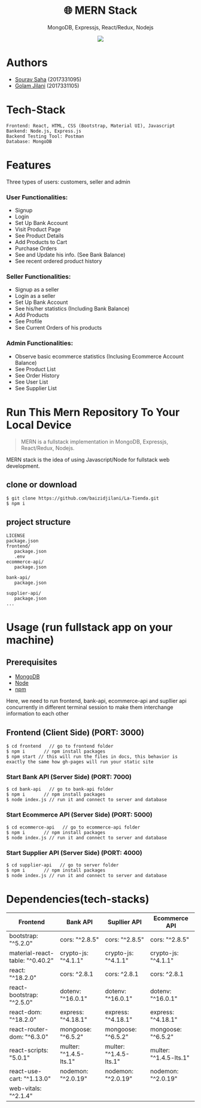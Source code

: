 <h1 align="center">
🌐 MERN Stack
</h1>
<p align="center">
MongoDB, Expressjs, React/Redux, Nodejs
</p>

<p align="center">
   <a href="https://travis-ci.com/amazingandyyy/mern">
      <img src="https://travis-ci.com/amazingandyyy/mern.svg?branch=master" />
   </a>
</p>

# Authors
- [Sourav Saha](https://github.com/bracealround) (2017331095)
- [Golam Jilani](https://github.com/baizidjilani) (2017331105)


# Tech-Stack
```terminal
Frontend: React, HTML, CSS (Bootstrap, Material UI), Javascript
Bankend: Node.js, Express.js
Backend Testing Tool: Postman
Database: MongoDB
```

# Features

Three types of users: customers, seller and admin

### User Functionalities:
- Signup
- Login
- Set Up Bank Account
- Visit Product Page
- See Product Details
- Add Products to Cart
- Purchase Orders
- See and Update his info. (See Bank Balance)
- See recent ordered product history

### Seller Functionalities:
- Signup as a seller
- Login as a seller
- Set Up Bank Account
- See his/her statistics (Including Bank Balance)
- Add Products
- See Profile
- See Current Orders of his products

### Admin Functionalities:
- Observe basic ecommerce statistics (Inclusing Ecommerce Account Balance)
- See Product List
- See Order History
- See User List
- See Supplier List




# Run This Mern Repository To Your Local Device

> MERN is a fullstack implementation in MongoDB, Expressjs, React/Redux, Nodejs.

MERN stack is the idea of using Javascript/Node for fullstack web development.

## clone or download
```terminal
$ git clone https://github.com/baizidjilani/La-Tienda.git
$ npm i
```

## project structure
```terminal
LICENSE
package.json
frontend/
   package.json
   .env 
ecommerce-api/
   package.json
   
bank-api/
   package.json
   
supplier-api/
   package.json
...
```

# Usage (run fullstack app on your machine)

## Prerequisites
- [MongoDB](https://www.mongodb.com/try/download/community)
- [Node](https://nodejs.org/en/download/)
- [npm](https://nodejs.org/en/download/package-manager/)

Here, we need to run frontend, bank-api, ecommerce-api and supllier api concurrently in different terminal session to make them interchange information to each other

## Frontend (Client Side) (PORT: 3000)
```terminal
$ cd frontend   // go to frontend folder
$ npm i       // npm install packages
$ npm start // this will run the files in docs, this behavior is exactly the same how gh-pages will run your static site
```


### Start Bank API (Server Side) (PORT: 7000)

```terminal
$ cd bank-api   // go to bank-api folder
$ npm i       // npm install packages
$ node index.js // run it and connect to server and database
```

### Start Ecommerce API (Server Side) (PORT: 5000)

```terminal
$ cd ecommerce-api   // go to ecommerce-api folder
$ npm i       // npm install packages
$ node index.js // run it and connect to server and database
```

### Start Supplier API (Server Side) (PORT: 4000)

```terminal
$ cd supplier-api   // go to server folder
$ npm i       // npm install packages
$ node index.js // run it and connect to server and database
```


# Dependencies(tech-stacks)
Frontend | Bank API | Supllier API| Ecommerce API
--- | ---| ---| ---
bootstrap: "^5.2.0"| cors: "^2.8.5"| cors: "^2.8.5"| cors: "^2.8.5"
material-react-table: "^0.40.2"| crypto-js: "^4.1.1"| crypto-js: "^4.1.1"| crypto-js: "^4.1.1"
react: "^18.2.0" | cors: ^2.8.1| cors: ^2.8.1| cors: ^2.8.1
react-bootstrap: "^2.5.0"| dotenv: "^16.0.1"| dotenv: "^16.0.1"| dotenv: "^16.0.1"
react-dom: "^18.2.0" | express: "^4.18.1"| express: "^4.18.1"| express: "^4.18.1"
react-router-dom: "^6.3.0"| mongoose: "^6.5.2"| mongoose: "^6.5.2"| mongoose: "^6.5.2"
react-scripts: "5.0.1"| multer: "^1.4.5-lts.1"| multer: "^1.4.5-lts.1"| multer: "^1.4.5-lts.1"
react-use-cart: "^1.13.0"| nodemon: "^2.0.19"| nodemon: "^2.0.19"| nodemon: "^2.0.19"
web-vitals: "^2.1.4"|||
